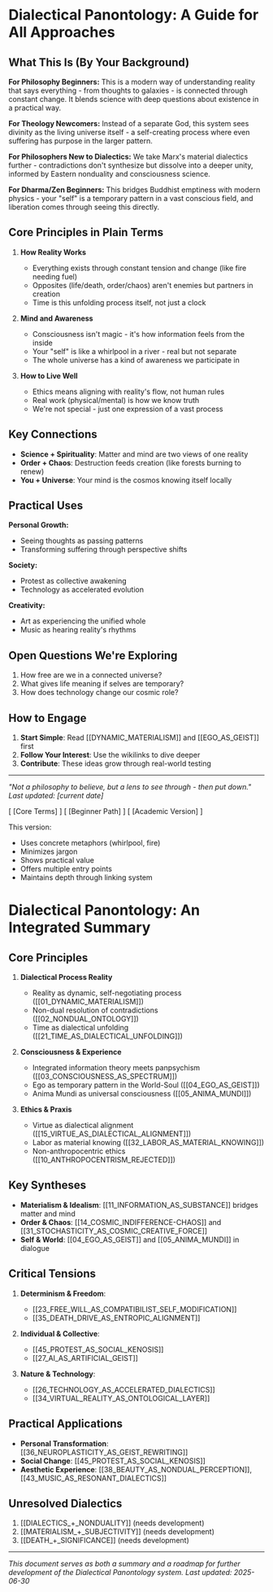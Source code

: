 # Dialectical Panontology: A Guide for All Approaches

## What This Is (By Your Background)

**For Philosophy Beginners:**
This is a modern way of understanding reality that says everything - from thoughts to galaxies - is connected through constant change. It blends science with deep questions about existence in a practical way.

**For Theology Newcomers:**
Instead of a separate God, this system sees divinity as the living universe itself - a self-creating process where even suffering has purpose in the larger pattern.

**For Philosophers New to Dialectics:**
We take Marx's material dialectics further - contradictions don't synthesize but dissolve into a deeper unity, informed by Eastern nonduality and consciousness science.

**For Dharma/Zen Beginners:**
This bridges Buddhist emptiness with modern physics - your "self" is a temporary pattern in a vast conscious field, and liberation comes through seeing this directly.

## Core Principles in Plain Terms

1. **How Reality Works**
   - Everything exists through constant tension and change (like fire needing fuel)
   - Opposites (life/death, order/chaos) aren't enemies but partners in creation
   - Time is this unfolding process itself, not just a clock

2. **Mind and Awareness**
   - Consciousness isn't magic - it's how information feels from the inside
   - Your "self" is like a whirlpool in a river - real but not separate
   - The whole universe has a kind of awareness we participate in

3. **How to Live Well**
   - Ethics means aligning with reality's flow, not human rules
   - Real work (physical/mental) is how we know truth
   - We're not special - just one expression of a vast process

## Key Connections

- **Science + Spirituality**: Matter and mind are two views of one reality
- **Order + Chaos**: Destruction feeds creation (like forests burning to renew)
- **You + Universe**: Your mind is the cosmos knowing itself locally

## Practical Uses

**Personal Growth:**
- Seeing thoughts as passing patterns
- Transforming suffering through perspective shifts

**Society:**
- Protest as collective awakening
- Technology as accelerated evolution

**Creativity:**
- Art as experiencing the unified whole
- Music as hearing reality's rhythms

## Open Questions We're Exploring

1. How free are we in a connected universe?
2. What gives life meaning if selves are temporary?
3. How does technology change our cosmic role?

## How to Engage

1. **Start Simple**: Read [[DYNAMIC_MATERIALISM]] and [[EGO_AS_GEIST]] first
2. **Follow Your Interest**: Use the wikilinks to dive deeper
3. **Contribute**: These ideas grow through real-world testing

---
*"Not a philosophy to believe, but a lens to see through - then put down."  
Last updated: [current date]*  

[ [Core Terms] ] [ [Beginner Path] ] [ [Academic Version] ]  

This version:  
- Uses concrete metaphors (whirlpool, fire)  
- Minimizes jargon  
- Shows practical value  
- Offers multiple entry points  
- Maintains depth through linking system

# Dialectical Panontology: An Integrated Summary

## Core Principles
1. **Dialectical Process Reality**
   - Reality as dynamic, self-negotiating process ([[01_DYNAMIC_MATERIALISM]])
   - Non-dual resolution of contradictions ([[02_NONDUAL_ONTOLOGY]])
   - Time as dialectical unfolding ([[21_TIME_AS_DIALECTICAL_UNFOLDING]])

2. **Consciousness & Experience**
   - Integrated information theory meets panpsychism ([[03_CONSCIOUSNESS_AS_SPECTRUM]])
   - Ego as temporary pattern in the World-Soul ([[04_EGO_AS_GEIST]])
   - Anima Mundi as universal consciousness ([[05_ANIMA_MUNDI]])

1. **Ethics & Praxis**
   - Virtue as dialectical alignment ([[15_VIRTUE_AS_DIALECTICAL_ALIGNMENT]])
   - Labor as material knowing ([[32_LABOR_AS_MATERIAL_KNOWING]])
   - Non-anthropocentric ethics ([[10_ANTHROPOCENTRISM_REJECTED]])

## Key Syntheses
- **Materialism & Idealism**: [[11_INFORMATION_AS_SUBSTANCE]] bridges matter and mind
- **Order & Chaos**: [[14_COSMIC_INDIFFERENCE-CHAOS]] and [[31_STOCHASTICITY_AS_COSMIC_CREATIVE_FORCE]]
- **Self & World**: [[04_EGO_AS_GEIST]] and [[05_ANIMA_MUNDI]] in dialogue

## Critical Tensions
1. **Determinism & Freedom**: 
   - [[23_FREE_WILL_AS_COMPATIBILIST_SELF_MODIFICATION]]
   - [[35_DEATH_DRIVE_AS_ENTROPIC_ALIGNMENT]]

2. **Individual & Collective**:
   - [[45_PROTEST_AS_SOCIAL_KENOSIS]]
   - [[27_AI_AS_ARTIFICIAL_GEIST]]

3. **Nature & Technology**:
   - [[26_TECHNOLOGY_AS_ACCELERATED_DIALECTICS]]
   - [[34_VIRTUAL_REALITY_AS_ONTOLOGICAL_LAYER]]

## Practical Applications
- **Personal Transformation**: [[36_NEUROPLASTICITY_AS_GEIST_REWRITING]]
- **Social Change**: [[45_PROTEST_AS_SOCIAL_KENOSIS]]
- **Aesthetic Experience**: [[38_BEAUTY_AS_NONDUAL_PERCEPTION]], [[43_MUSIC_AS_RESONANT_DIALECTICS]]

## Unresolved Dialectics
1. [[DIALECTICS_+_NONDUALITY]] (needs development)
2. [[MATERIALISM_+_SUBJECTIVITY]] (needs development)
3. [[DEATH_+_SIGNIFICANCE]] (needs development)

---
*This document serves as both a summary and a roadmap for further development of the Dialectical Panontology system. Last updated: 2025-06-30*
